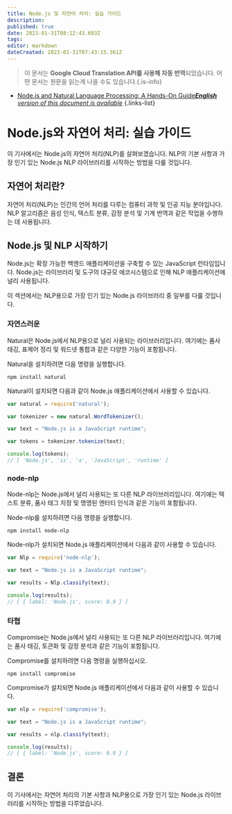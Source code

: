 ```yaml
---
title: Node.js 및 자연어 처리: 실습 가이드
description: 
published: true
date: 2023-01-31T08:12:43.683Z
tags: 
editor: markdown
dateCreated: 2023-01-31T07:43:15.361Z
---
```


> 이 문서는 **Google Cloud Translation API를 사용해 자동 번역**되었습니다.
어떤 문서는 원문을 읽는게 나을 수도 있습니다.{.is-info}
- [Node.js and Natural Language Processing: A Hands-On Guide***English** version of this document is available*](/en/Knowledge-base/Nodejs/node-js-and-natural-language-processing-a-hands-on-guide)
{.links-list}

# Node.js와 자연어 처리: 실습 가이드

이 기사에서는 Node.js의 자연어 처리(NLP)를 살펴보겠습니다. NLP의 기본 사항과 가장 인기 있는 Node.js NLP 라이브러리를 시작하는 방법을 다룰 것입니다.

## 자연어 처리란?

자연어 처리(NLP)는 인간의 언어 처리를 다루는 컴퓨터 과학 및 인공 지능 분야입니다. NLP 알고리즘은 음성 인식, 텍스트 분류, 감정 분석 및 기계 번역과 같은 작업을 수행하는 데 사용됩니다.

## Node.js 및 NLP 시작하기

Node.js는 확장 가능한 백엔드 애플리케이션을 구축할 수 있는 JavaScript 런타임입니다. Node.js는 라이브러리 및 도구의 대규모 에코시스템으로 인해 NLP 애플리케이션에 널리 사용됩니다.

이 섹션에서는 NLP용으로 가장 인기 있는 Node.js 라이브러리 중 일부를 다룰 것입니다.

### 자연스러운

Natural은 Node.js에서 NLP용으로 널리 사용되는 라이브러리입니다. 여기에는 품사 태깅, 표제어 정리 및 워드넷 통합과 같은 다양한 기능이 포함됩니다.

Natural을 설치하려면 다음 명령을 실행합니다.

```
npm install natural
```

Natural이 설치되면 다음과 같이 Node.js 애플리케이션에서 사용할 수 있습니다.

```javascript
var natural = require('natural');

var tokenizer = new natural.WordTokenizer();

var text = "Node.js is a JavaScript runtime";

var tokens = tokenizer.tokenize(text);

console.log(tokens);
// [ 'Node.js', 'is', 'a', 'JavaScript', 'runtime' ]
```

### node-nlp

Node-nlp는 Node.js에서 널리 사용되는 또 다른 NLP 라이브러리입니다. 여기에는 텍스트 분류, 품사 태그 지정 및 명명된 엔터티 인식과 같은 기능이 포함됩니다.

Node-nlp를 설치하려면 다음 명령을 실행합니다.

```
npm install node-nlp
```

Node-nlp가 설치되면 Node.js 애플리케이션에서 다음과 같이 사용할 수 있습니다.

```javascript
var Nlp = require('node-nlp');

var text = "Node.js is a JavaScript runtime";

var results = Nlp.classify(text);

console.log(results);
// [ { label: 'Node.js', score: 0.9 } ]
```

### 타협

Compromise는 Node.js에서 널리 사용되는 또 다른 NLP 라이브러리입니다. 여기에는 품사 태깅, 토큰화 및 감정 분석과 같은 기능이 포함됩니다.

Compromise를 설치하려면 다음 명령을 실행하십시오.

```
npm install compromise
```

Compromise가 설치되면 Node.js 애플리케이션에서 다음과 같이 사용할 수 있습니다.

```javascript
var nlp = require('compromise');

var text = "Node.js is a JavaScript runtime";

var results = nlp.classify(text);

console.log(results);
// [ { label: 'Node.js', score: 0.9 } ]
```

## 결론

이 기사에서는 자연어 처리의 기본 사항과 NLP용으로 가장 인기 있는 Node.js 라이브러리를 시작하는 방법을 다루었습니다.